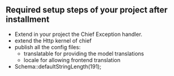 ## Required setup steps of your project after installment
- Extend in your project the Chief Exception handler.
- extend the Http kernel of chief
- publish all the config files:
    - translatable for providing the model translations
    - locale for allowing frontend translation
- Schema::defaultStringLength(191);
    